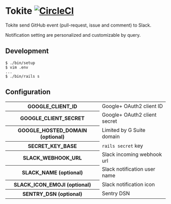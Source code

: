 # Tokite [![CircleCI](https://circleci.com/gh/hogelog/tokite.svg?style=svg)](https://circleci.com/gh/hogelog/tokite)

Tokite send GitHub event (pull-request, issue and comment) to Slack.
 
Notification setting are personalized and customizable by query.

## Development
```console
$ ./bin/setup
$ vim .env
...
$ ./bin/rails s
```

## Configuration
<table>
<tr><th>GOOGLE_CLIENT_ID</th><td>Google+ OAuth2 client ID</td></tr>
<tr><th>GOOGLE_CLIENT_SECRET</th><td>Google+ OAuth2 client secret</td></tr>
<tr><th>GOOGLE_HOSTED_DOMAIN (optional)</th><td>Limited by G Suite domain</td></tr>
<tr><th>SECRET_KEY_BASE</th><td><code>rails secret</code> key</td></tr>
<tr><th>SLACK_WEBHOOK_URL</th><td>Slack incoming webhook url</td></tr>
<tr><th>SLACK_NAME (optional)</th><td>Slack notification user name</td></tr>
<tr><th>SLACK_ICON_EMOJI (optional)</th><td>Slack notification icon</td></tr>
<tr><th>SENTRY_DSN (optional)</th><td>Sentry DSN</td></tr>
</table>

